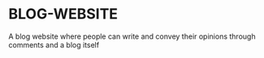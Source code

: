 # BLOG-WEBSITE
A blog website where people can write and convey their opinions through comments and a blog itself

